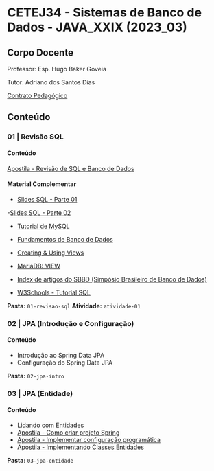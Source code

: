 # CETEJ34 - Sistemas de Banco de Dados - JAVA_XXIX (2023_03)

## Corpo Docente
Professor: Esp. Hugo Baker Goveia

Tutor: Adriano dos Santos Dias

[Contrato Pedagógico](https://github.com/MarleneMoraes/utfpr-java/blob/main/banco/BANCO_Contrato_Pedagogico.pdf)

## Conteúdo
### 01 | Revisão SQL
#### Conteúdo

[Apostila - Revisão de SQL e Banco de Dados](https://github.com/MarleneMoraes/utfpr-java/blob/main/banco/01-revisao-sql/apostila-revisao-sql-banco-de-dados.pdf)

#### Material Complementar
- [Slides SQL - Parte 01](https://github.com/MarleneMoraes/utfpr-java/blob/main/banco/01-revisao-sql/slide-sql-com-exemplos-resolvidos.pdf)

-[Slides SQL - Parte 02](https://github.com/MarleneMoraes/utfpr-java/blob/main/banco/01-revisao-sql/slide-sql-material-complementar.pdf)

- [Tutorial de MySQL](https://github.com/MarleneMoraes/utfpr-java/blob/main/banco/01-revisao-sql/tutorial-my-sql.pdf)

- [Fundamentos de Banco de Dados](https://github.com/MarleneMoraes/utfpr-java/blob/main/banco/01-revisao-sql/slide-fundamentos-bd.pdf)

- [Creating & Using Views](https://mariadb.com/kb/en/creating-using-views/)

- [MariaDB: VIEW](https://www.techonthenet.com/mariadb/views.php)

- [Index de artigos do SBBD (Simpósio Brasileiro de Banco de Dados)](http://www.informatik.uni-trier.de/~ley/db/conf/sbbd/)

- [W3Schools - Tutorial SQL](http://www.w3schools.com/SQL)

**Pasta:** `01-revisao-sql`
**Atividade:** `atividade-01`

### 02 | JPA (Introdução e Configuração)
#### Conteúdo

- Introdução ao Spring Data JPA
- Configuração do Spring Data JPA

**Pasta:** `02-jpa-intro`

### 03 | JPA (Entidade)
#### Conteúdo

- Lidando com Entidades
- [Apostila - Como criar projeto Spring](https://github.com/MarleneMoraes/utfpr-java/blob/main/banco/03-jpa-entidade/apostila_como-criar-projeto-spring.pdf)
- [Apostila - Implementar configuração programática](https://github.com/MarleneMoraes/utfpr-java/blob/main/banco/03-jpa-entidade/apostila_implementar-configuracao-programatica.pdf)
- [Apostila - Implementando Classes Entidades](https://github.com/MarleneMoraes/utfpr-java/blob/main/banco/03-jpa-entidade/apostila_implementando_classes_entidades.pdf)

**Pasta:** `03-jpa-entidade`

